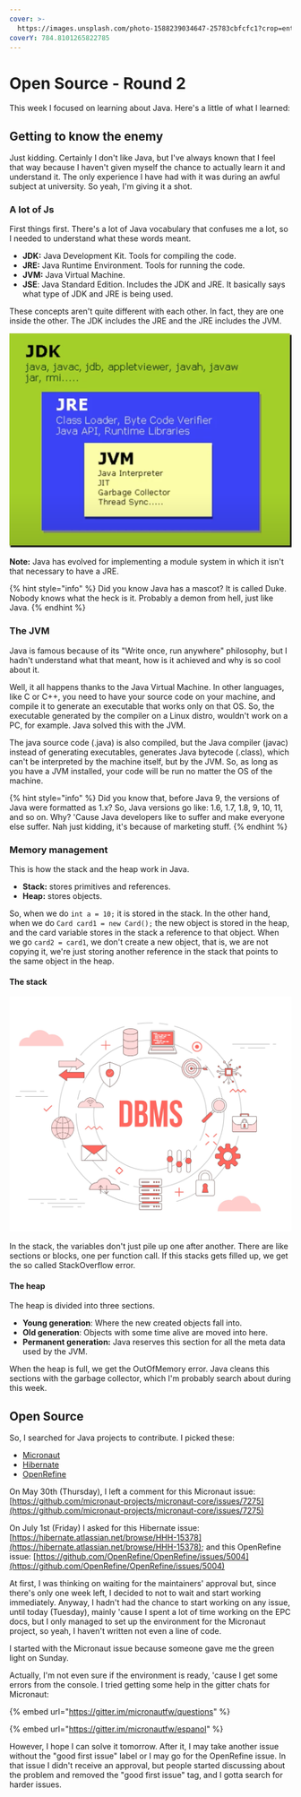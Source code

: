 ```yaml
---
cover: >-
  https://images.unsplash.com/photo-1588239034647-25783cbfcfc1?crop=entropy&cs=tinysrgb&fm=jpg&ixid=MnwxOTcwMjR8MHwxfHNlYXJjaHwyfHxqYXZhfGVufDB8fHx8MTY1NzA3NzEyNQ&ixlib=rb-1.2.1&q=80
coverY: 784.8101265822785
---
```


# Open Source - Round 2

This week I focused on learning about Java. Here's a little of what I learned:

## Getting to know the enemy <a href="#java" id="java"></a>

Just kidding. Certainly I don't like Java, but I've always known that I feel that way because I haven't given myself the chance to actually learn it and understand it. The only experience I have had with it was during an awful subject at university. So yeah, I'm giving it a shot.

### A lot of Js

First things first. There's a lot of Java vocabulary that confuses me a lot, so I needed to understand what these words meant.&#x20;

* **JDK:** Java Development Kit. Tools for compiling the code.
* **JRE:** Java Runtime Environment. Tools for running the code.
* **JVM:** Java Virtual Machine.
* **JSE**: Java Standard Edition. Includes the JDK and JRE. It basically says what type of JDK and JRE is being used.

These concepts aren't quite different with each other. In fact, they are one inside the other. The JDK includes the JRE and the JRE includes the JVM.

![This graph is cool, isn't it?](../.gitbook/assets/image.png)

**Note:** Java has evolved for implementing a module system in which it isn't that necessary to have a JRE.

{% hint style="info" %}
Did you know Java has a mascot? It is called Duke. Nobody knows what the heck is it. Probably a demon from hell, just like Java.
{% endhint %}

### The JVM

Java is famous because of its "Write once, run anywhere" philosophy, but I hadn't understand what that meant, how is it achieved and why is so cool about it.

Well, it all happens thanks to the Java Virtual Machine. In other languages, like C or C++, you need to have your source code on your machine, and compile it to generate an executable that works only on that OS. So, the executable generated by the compiler on a Linux distro, wouldn't work on a PC, for example. Java solved this with the JVM.&#x20;

The java source code (.java) is also compiled, but the Java compiler (javac) instead of generating executables, generates Java bytecode (.class), which can't be interpreted by the machine itself, but by the JVM. So, as long as you have a JVM installed, your code will be run no matter the OS of the machine.

{% hint style="info" %}
Did you know that, before Java 9, the versions of Java were formatted as 1.x? So, Java versions go like: 1.6, 1.7, 1.8, 9, 10, 11, and so on. Why? 'Cause Java developers like to suffer and make everyone else suffer. Nah just kidding, it's because of marketing stuff.
{% endhint %}

### Memory management

This is how the stack and the heap work in Java.

* **Stack:** stores primitives and references.
* **Heap:** stores objects.

So, when we do `int a = 10;` it is stored in the stack. In the other hand, when we do `Card card1 = new Card();` the new object is stored in the heap, and the card variable stores in the stack a reference to that object. When we go `card2 = card1`, we don't create a new object, that is, we are not copying it, we're just storing another reference in the stack that points to the same object in the heap.

#### The stack

![](<../.gitbook/assets/image (12).png>)

In the stack, the variables don't just pile up one after another. There are like sections or blocks, one per function call. If this stacks gets filled up, we get the so called StackOverflow error.

#### The heap

The heap is divided into three sections.

* **Young generation**: Where the new created objects fall into.
* **Old generation**: Objects with some time alive are moved into here.
* **Permanent generation:** Java reserves this section for all the meta data used by the JVM.

When the heap is full, we get the OutOfMemory error. Java cleans this sections with the garbage collector, which I'm probably search about during this week.

## Open Source

So, I searched for Java projects to contribute. I picked these:

* [Micronaut](https://github.com/micronaut-projects/micronaut-core)
* [Hibernate](https://github.com/hibernate/hibernate-orm)
* [OpenRefine](https://github.com/OpenRefine/OpenRefine/issues/5004)

On May 30th (Thursday), I left a comment for this Micronaut issue: [https://github.com/micronaut-projects/micronaut-core/issues/7275](https://github.com/micronaut-projects/micronaut-core/issues/7275)

On July 1st (Friday) I asked for this Hibernate issue: [https://hibernate.atlassian.net/browse/HHH-15378](https://hibernate.atlassian.net/browse/HHH-15378); and this OpenRefine issue: [https://github.com/OpenRefine/OpenRefine/issues/5004](https://github.com/OpenRefine/OpenRefine/issues/5004)

At first, I was thinking on waiting for the maintainers' approval but, since there's only one week left, I decided to not to wait and start working immediately. Anyway, I hadn't had the chance to start working on any issue, until today (Tuesday), mainly 'cause I spent a lot of time working on the EPC docs, but I only managed to set up the environment for the Micronaut project, so yeah, I haven't written not even a line of code.

I started with the Micronaut issue because someone gave me the green light on Sunday.

Actually, I'm not even sure if the environment is ready, 'cause I get some errors from the console. I tried getting some help in the gitter chats for Micronaut:

{% embed url="https://gitter.im/micronautfw/questions" %}

{% embed url="https://gitter.im/micronautfw/espanol" %}

However, I hope I can solve it tomorrow. After it, I may take another issue without the "good first issue" label or I may go for the OpenRefine issue. In that issue I didn't receive an approval, but people started discussing about the problem and removed the "good first issue" tag, and I gotta search for harder issues.



